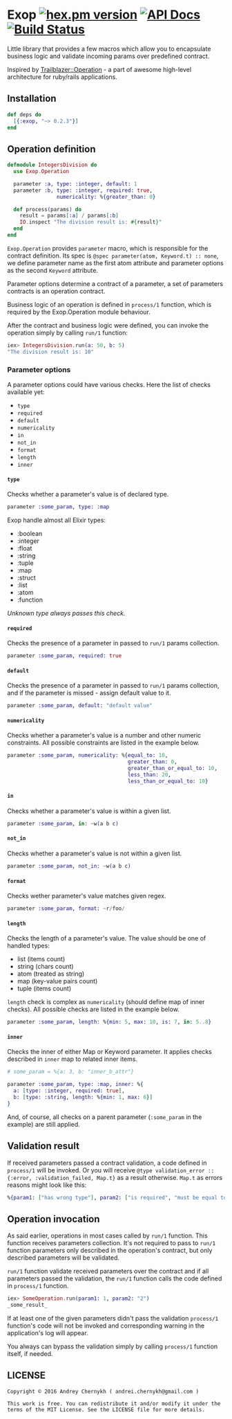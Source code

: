 # Exop [![hex.pm version](https://img.shields.io/hexpm/v/exop.svg?style=flat)](https://hex.pm/packages/exop) [![API Docs](https://img.shields.io/badge/api-docs-yellow.svg?style=flat)](http://hexdocs.pm/exop/) [![Build Status](https://img.shields.io/travis/madeinussr/exop.svg?style=flat)](https://travis-ci.org/madeinussr/exop)

Little library that provides a few macros which allow you to encapsulate business logic and validate incoming params over predefined contract.

Inspired by [Trailblazer::Operation](http://trailblazer.to/gems/operation/) - a part of awesome high-level architecture for ruby/rails applications.

## Installation

```elixir
def deps do
  [{:exop, "~> 0.2.3"}]
end
```

## Operation definition

```elixir
defmodule IntegersDivision do
  use Exop.Operation

  parameter :a, type: :integer, default: 1
  parameter :b, type: :integer, required: true,
                numericality: %{greater_than: 0}

  def process(params) do
    result = params[:a] / params[:b]
    IO.inspect "The division result is: #{result}"
  end
end
```

`Exop.Operation` provides `parameter` macro, which is responsible for the contract definition.
Its spec is `@spec parameter(atom, Keyword.t) :: none`, we define parameter name as the first atom attribute
and parameter options as the second `Keyword` attribute.

Parameter options determine a contract of a parameter, a set of parameters contracts is an operation contract.

Business logic of an operation is defined in `process/1` function, which is required by the Exop.Operation module
behaviour.

After the contract and business logic were defined, you can invoke the operation simply by calling `run/1` function:

```elixir
iex> IntegersDivision.run(a: 50, b: 5)
"The division result is: 10"
```

### Parameter options

A parameter options could have various checks. Here the list of checks available yet:

* `type`
* `required`
* `default`
* `numericality`
* `in`
* `not_in`
* `format`
* `length`
* `inner`

#### `type`

Checks whether a parameter's value is of declared type.

```elixir
parameter :some_param, type: :map
```

Exop handle almost all Elixir types:

* :boolean
* :integer
* :float
* :string
* :tuple
* :map
* :struct
* :list
* :atom
* :function

_Unknown type always passes this check._

#### `required`

Checks the presence of a parameter in passed to `run/1` params collection.

```elixir
parameter :some_param, required: true
```

#### `default`

Checks the presence of a parameter in passed to `run/1` params collection,
and if the parameter is missed - assign default value to it.

```elixir
parameter :some_param, default: "default value"
```

#### `numericality`

Checks whether a parameter's value is a number and other numeric constraints.
All possible constraints are listed in the example below.

```elixir
parameter :some_param, numericality: %{equal_to: 10,
                                       greater_than: 0,
                                       greater_than_or_equal_to: 10,
                                       less_than: 20,
                                       less_than_or_equal_to: 10}
```

#### `in`

Checks whether a parameter's value is within a given list.

```elixir
parameter :some_param, in: ~w(a b c)
```

#### `not_in`

Checks whether a parameter's value is not within a given list.

```elixir
parameter :some_param, not_in: ~w(a b c)
```

#### `format`

Checks wether parameter's value matches given regex.

```elixir
parameter :some_param, format: ~r/foo/
```

#### `length`

Checks the length of a parameter's value. The value should be one of handled types:

* list (items count)
* string (chars count)
* atom (treated as string)
* map (key-value pairs count)
* tuple (items count)

`length` check is complex as `numericality` (should define map of inner checks).
All possible checks are listed in the example below.

```elixir
parameter :some_param, length: %{min: 5, max: 10, is: 7, in: 5..8}
```

#### `inner`

Checks the inner of either Map or Keyword parameter. It applies checks described in `inner` map to
related inner items.

```elixir
# some_param = %{a: 3, b: "inner_b_attr"}

parameter :some_param, type: :map, inner: %{
  a: [type: :integer, required: true],
  b: [type: :string, length: %{min: 1, max: 6}]
}
```

And, of course, all checks on a parent parameter (`:some_param` in the example) are still applied.

## Validation result

If received parameters passed a contract validation, a code defined in `process/1` will be invoked.
Or you will receive `@type validation_error :: {:error, :validation_failed, Map.t}` as a result otherwise.
`Map.t` as errors reasons might look like this:

```elixir
%{param1: ["has wrong type"], param2: ["is required", "must be equal to 3"]}
```

## Operation invocation

As said earlier, operations in most cases called by `run/1` function. This function
receives parameters collection. It's not required to pass to `run/1` function parameters
only described in the operation's contract, but only described parameters will be validated.

`run/1` function validate received parameters over the contract and if all parameters passed
the validation, the `run/1` function calls the code defined in `process/1` function.

```elixir
iex> SomeOperation.run(param1: 1, param2: "2")
_some_result_
```

If at least one of the given parameters didn't pass the validation `process/1` function's code
will not be invoked and corresponding warning in the application's log will appear.

You always can bypass the validation simply by calling `process/1` function itself, if needed.

## LICENSE

    Copyright © 2016 Andrey Chernykh ( andrei.chernykh@gmail.com )

    This work is free. You can redistribute it and/or modify it under the
    terms of the MIT License. See the LICENSE file for more details.
